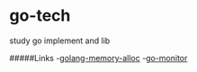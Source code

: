 # go-tech
study go implement and lib

#####Links
-[golang-memory-alloc](memory-alloc/talk.md)
-[go-monitor](gomonitor/talk.md)
